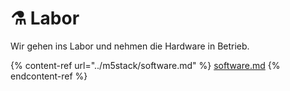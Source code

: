 # ⚗ Labor

Wir gehen ins Labor und nehmen die Hardware in Betrieb.

{% content-ref url="../m5stack/software.md" %}
[software.md](../m5stack/software.md)
{% endcontent-ref %}
